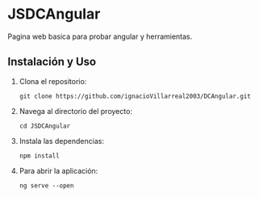 # JSDCAngular

Pagina web basica para probar angular y herramientas.

## Instalación y Uso
1. Clona el repositorio:
    ```
    git clone https://github.com/ignacioVillarreal2003/DCAngular.git
    ```

2. Navega al directorio del proyecto:
    ```
    cd JSDCAngular
    ```

3. Instala las dependencias:
    ```
    npm install
    ```

4. Para abrir la aplicación:
    ```
    ng serve --open
    ```
